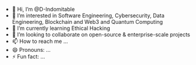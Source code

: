 - 👋 Hi, I’m @D-Indomitable
- 👀 I’m interested in Software Engineering, Cybersecurity, Data Engineering, Blockchain and Web3 and Quantum Computing 
- 🌱 I’m currently learning Ethical Hacking
- 💞️ I’m looking to collaborate on open-source & enterprise-scale projects
- 📫 How to reach me ...
- 😄 Pronouns: ...
- ⚡ Fun fact: ...

<!---
D-Indomitable/D-Indomitable is a ✨ special ✨ repository because its `README.md` (this file) appears on your GitHub profile.
You can click the Preview link to take a look at your changes.
--->
